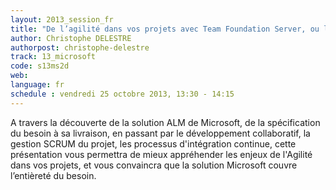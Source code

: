 ```yaml
---
layout: 2013_session_fr
title: "De l’agilité dans vos projets avec Team Foundation Server, ou l’ALM vu par Microsoft"
author: Christophe DELESTRE
authorpost: christophe-delestre
track: 13_microsoft
code: s13ms2d
web: 
language: fr
schedule : vendredi 25 octobre 2013, 13:30 - 14:15
---
```


A travers la découverte de la solution ALM de Microsoft, de la spécification du besoin à sa livraison, en passant par le développement collaboratif, la gestion SCRUM du projet, les processus d'intégration continue, cette présentation vous permettra de mieux appréhender les enjeux de l'Agilité dans vos projets, et vous convaincra que la solution Microsoft couvre l’entièreté du besoin.
